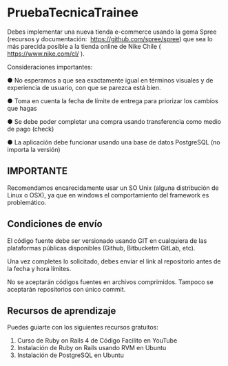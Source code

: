 # PruebaTecnicaTrainee

Debes implementar una nueva tienda e-commerce usando la gema Spree (recursos y
documentación: ​ https://github.com/spree/spree​ ) que sea lo más parecida posible a la tienda
online de Nike Chile (​ https://www.nike.com/cl/​ ).

Consideraciones importantes:

● No esperamos a que sea exactamente igual en términos visuales y de experiencia
de usuario, con que se parezca está bien.

● Toma en cuenta la fecha de límite de entrega para priorizar los cambios que hagas

● Se debe poder completar una compra usando transferencia como medio de pago
(check)

● La aplicación debe funcionar usando una base de datos PostgreSQL (no importa la
versión)

## IMPORTANTE
Recomendamos encarecidamente usar un SO Unix (alguna distribución de Linux o OSX), ya
que en windows el comportamiento del framework es problemático.

## Condiciones de envío
El código fuente debe ser versionado usando GIT en cualquiera de las plataformas públicas
disponibles (Github, Bitbucketm GitLab, etc).

Una vez completes lo solicitado, debes enviar el link al repositorio antes de la fecha y hora
límites.

No se aceptarán códigos fuentes en archivos comprimidos. Tampoco se aceptarán
repositorios con único commit.

## Recursos de aprendizaje
Puedes guiarte con los siguientes recursos gratuitos:

1. Curso de Ruby on Rails 4 de Código Facilito en YouTube
2. Instalación de Ruby on Rails usando RVM en Ubuntu
3. Instalación de PostgreSQL en Ubuntu
